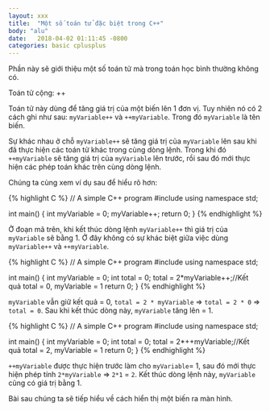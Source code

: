 ```yaml
---
layout: xxx
title:  "Một số toán tử đặc biệt trong C++"
body: "alu"
date:   2018-04-02 01:11:45 -0800
categories: basic cplusplus
---
```

<!--{% include mycomponent.html %}-->

Phần này sẽ giới thiệu một số toán tử mà trong toán học bình thường không có.

Toán tử cộng: ++

Toán tử này dùng để tăng giá trị của một biến lên 1 đơn vị. Tuy nhiên nó có 2 cách ghi như sau:
`myVariable++` và `++myVariable`. Trong đó `myVariable` là tên biến.

Sự khác nhau ở chỗ `myVariable++` sẽ tăng giá trị của `myVariable` lên sau khi đã thực hiện các toán tử khác trong cùng dòng lệnh. Trong khi đó `++myVariable` sẽ tăng giá trị của `myVariable` lên trước, rồi sau đó mới thực hiện các phép toán khác trên cùng dòng lệnh.

Chúng ta cùng xem ví dụ sau để hiểu rõ hơn:



{% highlight C %}
// A simple C++ program
#include <iostream>
using namespace std;

int main() 
{
  int myVariable = 0;
  myVariable++;
  return 0;
}
{% endhighlight %}

Ở đoạn mã trên, khi kết thúc dòng lệnh `myVariable++` thì giá trị của `myVariable` sẽ bằng 1. Ở đây không có sự khác biệt giữa việc dùng `myVariable++` và `++myVariable`.

{% highlight C %}
// A simple C++ program
#include <iostream>
using namespace std;

int main() 
{
  int myVariable = 0;
  int total = 0;
  total = 2*myVariable++;//Kết quả total = 0, myVariable = 1
  return 0;
}
{% endhighlight %}

`myVariable` vẫn giữ kết quả = 0, `total = 2 * myVariable` => `total = 2 * 0` => `total = 0`.
Sau khi kết thúc dòng này, `myVariable` tăng lên = 1.



{% highlight C %}
// A simple C++ program
#include <iostream>
using namespace std;

int main() 
{
  int myVariable = 0;
  int total = 0;
  total = 2*++myVariable;//Kết quả total = 2, myVariable = 1
  return 0;
}
{% endhighlight %}

`++myVariable` được thực hiện trước làm cho `myVariable`= 1, sau đó mới thực hiện phép tính `2*myVariable` => `2*1` = `2`. Kết thúc dòng lệnh này, `myVariable` cũng có giá trị bằng 1.

Bài sau chúng ta sẽ tiếp hiểu về cách hiển thị một biến ra màn hình.


